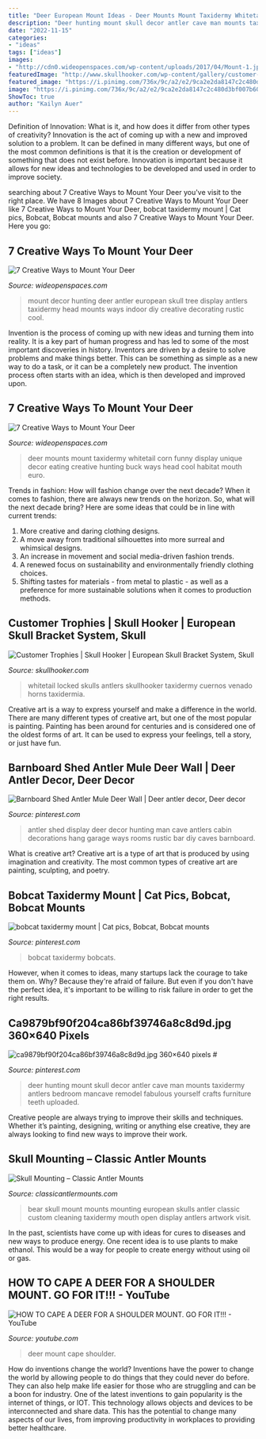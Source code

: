 ```yaml
---
title: "Deer European Mount Ideas - Deer Mounts Mount Taxidermy Whitetail Corn Funny Display Unique Decor Eating Creative Hunting Buck Ways Head Cool Habitat Mouth Euro"
description: "Deer hunting mount skull decor antler cave man mounts taxidermy antlers bedroom mancave remodel fabulous yourself crafts furniture teeth uploaded"
date: "2022-11-15"
categories:
- "ideas"
tags: ["ideas"]
images:
- "http://cdn0.wideopenspaces.com/wp-content/uploads/2017/04/Mount-1.jpg"
featuredImage: "http://www.skullhooker.com/wp-content/gallery/customer-trophies/locked-up.jpeg"
featured_image: "https://i.pinimg.com/736x/9c/a2/e2/9ca2e2da8147c2c480d3bf007b607f23.jpg"
image: "https://i.pinimg.com/736x/9c/a2/e2/9ca2e2da8147c2c480d3bf007b607f23.jpg"
ShowToc: true
author: "Kailyn Auer"
---
```



Definition of Innovation: What is it, and how does it differ from other types of creativity?
Innovation is the act of coming up with a new and improved solution to a problem. It can be defined in many different ways, but one of the most common definitions is that it is the creation or development of something that does not exist before. Innovation is important because it allows for new ideas and technologies to be developed and used in order to improve society.

	

		
searching about 7 Creative Ways to Mount Your Deer you've visit to the right place. We have 8 Images about 7 Creative Ways to Mount Your Deer like 7 Creative Ways to Mount Your Deer, bobcat taxidermy mount | Cat pics, Bobcat, Bobcat mounts and also 7 Creative Ways to Mount Your Deer. Here you go:
		
    
## 7 Creative Ways To Mount Your Deer

<img loading=lazy src="http://cdn0.wideopenspaces.com/wp-content/uploads/2017/04/Mount-1.jpg" onerror="this.onerror=null;this.src='https://tse1.mm.bing.net/th?id=OIP.CscYpWs6oyxdh7NsL85JJAHaNK&amp;pid=15.1';" alt="7 Creative Ways to Mount Your Deer">

_Source: wideopenspaces.com_

>mount decor hunting deer antler european skull tree display antlers taxidermy head mounts ways indoor diy creative decorating rustic cool. 

	

Invention is the process of coming up with new ideas and turning them into reality. It is a key part of human progress and has led to some of the most important discoveries in history. Inventors are driven by a desire to solve problems and make things better. This can be something as simple as a new way to do a task, or it can be a completely new product. The invention process often starts with an idea, which is then developed and improved upon.

    
## 7 Creative Ways To Mount Your Deer

<img loading=lazy src="http://cdn0.wideopenspaces.com/wp-content/uploads/2017/04/Mount-2.jpg" onerror="this.onerror=null;this.src='https://tse3.mm.bing.net/th?id=OIP.zRZg9s283fEY-XjX4lyVawHaLH&amp;pid=15.1';" alt="7 Creative Ways to Mount Your Deer">

_Source: wideopenspaces.com_

>deer mounts mount taxidermy whitetail corn funny display unique decor eating creative hunting buck ways head cool habitat mouth euro. 

	

Trends in fashion: How will fashion change over the next decade?
When it comes to fashion, there are always new trends on the horizon. So, what will the next decade bring? Here are some ideas that could be in line with current trends: 
1. More creative and daring clothing designs.
2. A move away from traditional silhouettes into more surreal and whimsical designs.
3. An increase in movement and social media-driven fashion trends.
4. A renewed focus on sustainability and environmentally friendly clothing choices. 
5. Shifting tastes for materials - from metal to plastic - as well as a preference for more sustainable solutions when it comes to production methods.

    
## Customer Trophies | Skull Hooker | European Skull Bracket System, Skull

<img loading=lazy src="http://www.skullhooker.com/wp-content/gallery/customer-trophies/locked-up.jpeg" onerror="this.onerror=null;this.src='https://tse2.mm.bing.net/th?id=OIP.frtkZv4eEVrUgg4NmUKvyQAAAA&amp;pid=15.1';" alt="Customer Trophies | Skull Hooker | European Skull Bracket System, Skull">

_Source: skullhooker.com_

>whitetail locked skulls antlers skullhooker taxidermy cuernos venado horns taxidermia. 

	

Creative art is a way to express yourself and make a difference in the world. There are many different types of creative art, but one of the most popular is painting. Painting has been around for centuries and is considered one of the oldest forms of art. It can be used to express your feelings, tell a story, or just have fun.

    
## Barnboard Shed Antler Mule Deer Wall | Deer Antler Decor, Deer Decor

<img loading=lazy src="https://i.pinimg.com/originals/1b/17/3a/1b173a5500ee32f67d6c5519a240744f.jpg" onerror="this.onerror=null;this.src='https://tse4.mm.bing.net/th?id=OIP.FdnaSjbDX1ZuHZ85YYVkDwHaJ4&amp;pid=15.1';" alt="Barnboard Shed Antler Mule Deer Wall | Deer antler decor, Deer decor">

_Source: pinterest.com_

>antler shed display deer decor hunting man cave antlers cabin decorations hang garage ways rooms rustic bar diy caves barnboard. 

	

What is creative art?
Creative art is a type of art that is produced by using imagination and creativity. The most common types of creative art are painting, sculpting, and poetry.

    
## Bobcat Taxidermy Mount | Cat Pics, Bobcat, Bobcat Mounts

<img loading=lazy src="https://i.pinimg.com/736x/00/62/29/00622947238fb3daca1291a28029f1fb.jpg" onerror="this.onerror=null;this.src='https://tse3.mm.bing.net/th?id=OIP._HgRCdV8ijzuk6cigIKHjAHaFX&amp;pid=15.1';" alt="bobcat taxidermy mount | Cat pics, Bobcat, Bobcat mounts">

_Source: pinterest.com_

>bobcat taxidermy bobcats. 

	

However, when it comes to ideas, many startups lack the courage to take them on. Why? Because they're afraid of failure. But even if you don't have the perfect idea, it's important to be willing to risk failure in order to get the right results.

    
## Ca9879bf90f204ca86bf39746a8c8d9d.jpg 360×640 Pixels #

<img loading=lazy src="https://i.pinimg.com/736x/9c/a2/e2/9ca2e2da8147c2c480d3bf007b607f23.jpg" onerror="this.onerror=null;this.src='https://tse4.mm.bing.net/th?id=OIP.4RM2KmfoNw4_5BO4QP-TyAAAAA&amp;pid=15.1';" alt="ca9879bf90f204ca86bf39746a8c8d9d.jpg 360×640 pixels #">

_Source: pinterest.com_

>deer hunting mount skull decor antler cave man mounts taxidermy antlers bedroom mancave remodel fabulous yourself crafts furniture teeth uploaded. 

	

Creative people are always trying to improve their skills and techniques. Whether it’s painting, designing, writing or anything else creative, they are always looking to find new ways to improve their work.

    
## Skull Mounting – Classic Antler Mounts

<img loading=lazy src="http://classicantlermounts.com/wp-content/uploads/2018/02/DSC09583-1.jpg" onerror="this.onerror=null;this.src='https://tse1.mm.bing.net/th?id=OIP.yp2tzsnEppCrE1a0aDA_4AHaJ4&amp;pid=15.1';" alt="Skull Mounting – Classic Antler Mounts">

_Source: classicantlermounts.com_

>bear skull mount mounts mounting european skulls antler classic custom cleaning taxidermy mouth open display antlers artwork visit. 

	

In the past, scientists have come up with ideas for cures to diseases and new ways to produce energy. One recent idea is to use plants to make ethanol. This would be a way for people to create energy without using oil or gas.

    
## HOW TO CAPE A DEER FOR A SHOULDER MOUNT. GO FOR IT!!! - YouTube

<img loading=lazy src="https://i.ytimg.com/vi/YOSIT_BJnOs/maxresdefault.jpg" onerror="this.onerror=null;this.src='https://tse3.mm.bing.net/th?id=OIP.y3_yRp2_WYakhw7_RaK0swHaEK&amp;pid=15.1';" alt="HOW TO CAPE A DEER FOR A SHOULDER MOUNT. GO FOR IT!!! - YouTube">

_Source: youtube.com_

>deer mount cape shoulder. 

	

How do inventions change the world?
Inventions have the power to change the world by allowing people to do things that they could never do before. They can also help make life easier for those who are struggling and can be a boon for industry. One of the latest inventions to gain popularity is the internet of things, or IOT. This technology allows objects and devices to be interconnected and share data. This has the potential to change many aspects of our lives, from improving productivity in workplaces to providing better healthcare.

